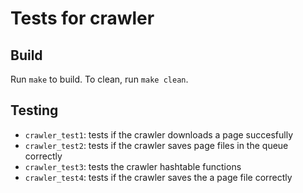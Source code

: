 # Tests for crawler

## Build
Run `make` to build. To clean, run `make clean`. 

## Testing
- `crawler_test1`: tests if the crawler downloads a page succesfully 
- `crawler_test2`: tests if the crawler saves page files in the queue correctly
- `crawler_test3`: tests the crawler hashtable functions
- `crawler_test4`: tests if the crawler saves the a page file correctly